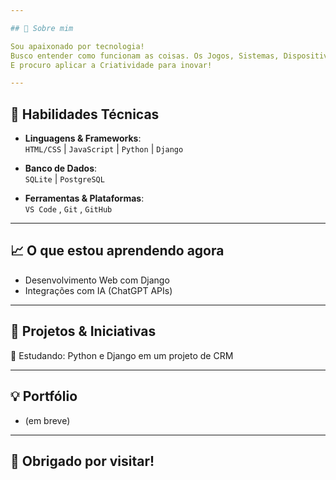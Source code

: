 ```yaml
---

## 💼 Sobre mim

Sou apaixonado por tecnologia! 
Busco entender como funcionam as coisas. Os Jogos, Sistemas, Dispositivos! 
E procuro aplicar a Criatividade para inovar!

---
```


## 🧠 Habilidades Técnicas

- **Linguagens & Frameworks**:  
  `HTML/CSS` | `JavaScript` | `Python` | `Django` 

- **Banco de Dados**:  
  `SQLite` | `PostgreSQL`

- **Ferramentas & Plataformas**:  
  `VS Code` , `Git` , `GitHub` 
  
---

## 📈 O que estou aprendendo agora

- Desenvolvimento Web com Django
- Integrações com IA (ChatGPT APIs)

---

## 🚀 Projetos & Iniciativas

🔧 Estudando: Python e Django em um projeto de CRM

---

## 💡 Portfólio

-  (em breve)

---

## 🙏 Obrigado por visitar!
